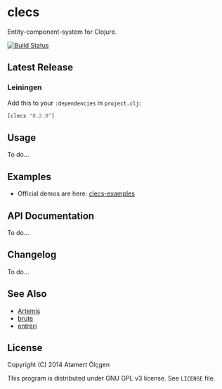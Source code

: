 # clecs

Entity-component-system for Clojure.

[![Build Status](https://travis-ci.org/muhuk/clecs.svg?branch=master)](https://travis-ci.org/muhuk/clecs)


## Latest Release

### Leiningen

Add this to your `:dependencies` in `project.clj`:

```clj
[clecs "0.2.0"]
```


## Usage

To do...


## Examples

- Official demos are here: [clecs-examples](https://github.com/muhuk/clecs-examples)


## API Documentation

To do...


## Changelog

To do...


## See Also

- [Artemis](http://gamadu.com/artemis/)
- [brute](https://github.com/markmandel/brute)
- [entreri](https://bitbucket.org/mludwig/entreri/overview)


## License

Copyright (C) 2014  Atamert Ölçgen

This program is distributed under GNU GPL v3 license. See ``LICENSE`` file.
